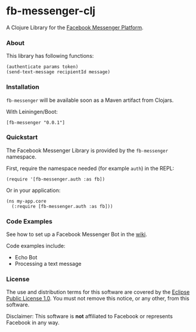 # fb-messenger-clj

A Clojure Library for the [Facebook Messenger Platform](https://developers.facebook.com/docs/messenger-platform).

### About

This library has following functions:

	(authenticate params token)
	(send-text-message recipientId message)

### Installation

`fb-messenger` will be available soon as a Maven artifact from Clojars.

With Leiningen/Boot:

	[fb-messenger "0.0.1"]

### Quickstart

The Facebook Messenger Library is provided by the `fb-messenger` namespace.

First, require the namespace needed (for example `auth`) in the REPL:

	(require '[fb-messenger.auth :as fb])

Or in your application:

	(ns my-app.core
	  (:require [fb-messenger.auth :as fb]))

### Code Examples

See how to set up a Facebook Messenger Bot in the [wiki](https://github.com/prometheus-ai/fb-messenger-clj/wiki).

Code examples include:

* Echo Bot
* Processing a text message

### License

The use and distribution terms for this software are covered by the [Eclipse Public License 1.0](http://opensource.org/licenses/eclipse-1.0.php). You must not remove this notice, or any other, from this software.

Disclaimer: This software is **not** affiliated to Facebook or represents Facebook in any way.
